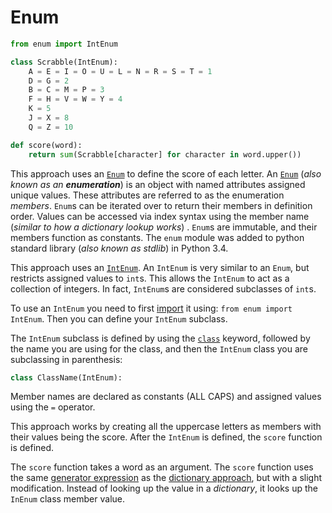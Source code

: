 # Enum

```python
from enum import IntEnum

class Scrabble(IntEnum):
    A = E = I = O = U = L = N = R = S = T = 1
    D = G = 2
    B = C = M = P = 3
    F = H = V = W = Y = 4
    K = 5
    J = X = 8
    Q = Z = 10

def score(word):
    return sum(Scrabble[character] for character in word.upper())
```

This approach uses an [`Enum`][enum] to define the score of each letter.
An [`Enum`][enum] (_also known as an **enumeration**_) is an object with named attributes assigned unique values.
These attributes are referred to as the enumeration _members_.
`Enum`s can be iterated over to return their members in definition order.
Values can be accessed via index syntax using the member name (_similar to how a dictionary lookup works_) .
`Enum`s are immutable, and their members function as constants.
The `enum` module was added to python standard library (_also known as stdlib_) in Python 3.4.

This approach uses an [`IntEnum`][int-enum].
An `IntEnum` is very similar to an `Enum`, but restricts assigned values to `int`s.
This allows the `IntEnum` to act as a collection of integers.
In fact, `IntEnum`s are considered subclasses of `int`s.

To use an `IntEnum` you need to first [import][import] it using: `from enum import IntEnum`.
Then you can define your `IntEnum` subclass.

The `IntEnum` subclass is defined by using the [`class`][classes] keyword, followed by the name you are using for the class, and then the `IntEnum` class you are subclassing in parenthesis:

```python
class ClassName(IntEnum):
```

Member names are declared as constants (ALL CAPS) and assigned values using the `=` operator.

This approach works by creating all the uppercase letters as members with their values being the score.
After the `IntEnum` is defined, the `score` function is defined.

The `score` function takes a word as an argument.
The `score` function uses the same [generator expression][generator-expression] as the [dictionary approach][dictionary-approach], but with a slight modification.
Instead of looking up the value in a _dictionary_, it looks up the `InEnum` class member value.

[classes]: https://docs.python.org/3/tutorial/classes.html
[dictionary-approach]: https://exercism.org/tracks/python/exercises/scrabble-score/approaches/dictionary
[enum]: https://docs.python.org/3/library/enum.html
[generator-expression]: https://peps.python.org/pep-0289/
[int-enum]: https://docs.python.org/3/library/enum.html#enum.IntEnum
[import]: https://docs.python.org/3/reference/import.html
